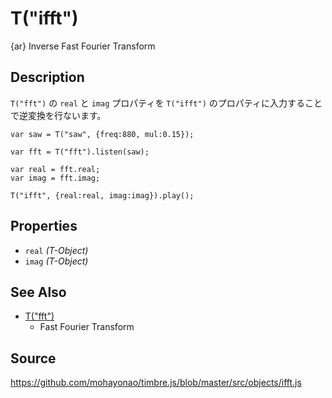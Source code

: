 T("ifft")
=========
{ar} Inverse Fast Fourier Transform

## Description ##

`T("fft")` の `real` と `imag` プロパティを `T("ifft")` のプロパティに入力することで逆変換を行ないます。

```timbre
var saw = T("saw", {freq:880, mul:0.15});

var fft = T("fft").listen(saw);

var real = fft.real;
var imag = fft.imag;

T("ifft", {real:real, imag:imag}).play();

```

## Properties ##
- `real` _(T-Object)_
- `imag` _(T-Object)_

## See Also ##
- [T("fft")](./fft.html)
  - Fast Fourier Transform

## Source ##
https://github.com/mohayonao/timbre.js/blob/master/src/objects/ifft.js
